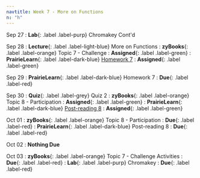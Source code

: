 ```yaml
---
navtitle: Week 7 - More on Functions
n: "h"
---
```


Sep 27
: **Lab**{: .label .label-purp} [](#) Chromakey Cont'd

Sep 28
: **Lecture**{: .label .label-light-blue} More on Functions 
: **zyBooks**{: .label .label-orange} Topic 7 - Challenge
    : **Assigned**{: .label .label-green}
: **PrairieLearn**{: .label .label-dark-blue} [Homework 7](https://www.prairielearn.org/pl/course_instance/128740/assessment/2312039)
    : **Assigned**{: .label .label-green}


Sep 29
: **PrairieLearn**{: .label .label-dark-blue} Homework 7
    : **Due**{: .label .label-red}


Sep 30
: **Quiz**{: .label .label-grey} Quiz 2
: **zyBooks**{: .label .label-orange} Topic 8 - Participation
    : **Assigned**{: .label .label-green}
: **PrairieLearn**{: .label .label-dark-blue} [Post-reading 8](#)
    : **Assigned**{: .label .label-green}

Oct 01
: **zyBooks**{: .label .label-orange} Topic 8 - Participation
    : **Due**{: .label .label-red}
: **PrairieLearn**{: .label .label-dark-blue} Post-reading 8
    : **Due**{: .label .label-red}

Oct 02
: **Nothing Due**

Oct 03
: **zyBooks**{: .label .label-orange} Topic 7 - Challenge Activities
    : **Due**{: .label .label-red}
: **Lab**{: .label .label-purp} [](#) Chromakey 
    : **Due**{: .label .label-red}
